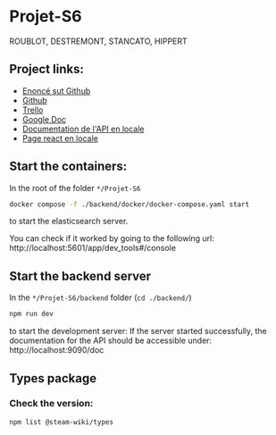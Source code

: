# Projet-S6

ROUBLOT, DESTREMONT, STANCATO, HIPPERT

## Project links:

-   [Enoncé sut Github](https://github.com/adriendst/Projet-S6/blob/main/projetTutore.pdf)
-   [Github](https://github.com/adriendst/Projet-S6/)
-   [Trello](https://trello.com/b/GndgC8xN/projet-tut-s6)
-   [Google Doc](https://docs.google.com/presentation/d/1s6-4J8xWgdjisUulrizWPVaGDpLK9iu2ZI42S0hkSYs/edit#slide=id.p)
-   [Documentation de l'API en locale](http://localhost:9090/doc/)
-   [Page react en locale](http://localhost:3000/)

## Start the containers:

In the root of the folder `*/Projet-S6`

```sh
docker compose -f ./backend/docker/docker-compose.yaml start
```

to start the elasticsearch server.

You can check if it worked by going to the following url: http://localhost:5601/app/dev_tools#/console

## Start the backend server

In the `*/Projet-S6/backend` folder (`cd ./backend/`)

```sh
npm run dev
```

to start the development server: If the server started successfully, the documentation for the API should be accessible under: http://localhost:9090/doc

## Types package

### Check the version:

```sh
npm list @steam-wiki/types
```
